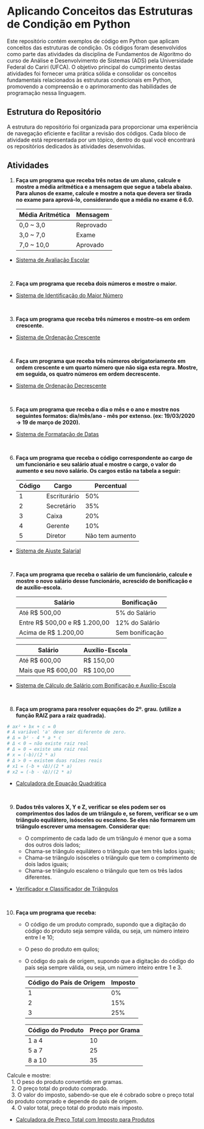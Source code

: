 # Aplicando Conceitos das Estruturas de Condição em Python

Este repositório contém exemplos de código em Python que aplicam conceitos das estruturas de condição. Os códigos foram desenvolvidos como parte das atividades da disciplina de Fundamentos de Algoritmo do curso de Análise e Desenvolvimento de Sistemas (ADS) pela Universidade Federal do Cariri (UFCA). O objetivo principal do cumprimento destas atividades foi fornecer uma prática sólida e consolidar os conceitos fundamentais relacionados às estruturas condicionais em Python, promovendo a compreensão e o aprimoramento das habilidades de programação nessa linguagem.

## Estrutura do Repositório

A estrutura do repositório foi organizada para proporcionar uma experiência de navegação eficiente e facilitar a revisão dos códigos. Cada bloco de atividade está representada por um tópico, dentro do qual você encontrará os repositórios dedicados às atividades desenvolvidas.

## Atividades

1. **Faça um programa que receba três notas de um aluno, calcule e mostre a média aritmética e a mensagem que segue a tabela abaixo. Para alunos de exame, calcule e mostre a nota que devera ser tirada no exame para aprová-lo, considerando que a média no exame é 6.0.**<br>

      | Média Aritmética | Mensagem |
      |----------|----------|
      | 0,0 ~ 3,0 | Reprovado  |
      | 3,0 ~ 7,0 | Exame |
      | 7,0 ~ 10,0 | Aprovado  |

- [Sistema de Avaliação Escolar](https://github.com/devitruvius/algoritmo_sistema_avaliacao_escolar/blob/main/algoritmo_sistema_avaliacao_escolar.py)
<br>

2. **Faça um programa que receba dois números e mostre o maior.**
 
- [Sistema de Identificação do Maior Número](https://github.com/devitruvius/algoritmo_mostra_maior/blob/main/algoritmo_mostra_maior.py)
<br> 

3. **Faça um programa que receba três números e mostre-os em ordem crescente.**

- [Sistema de Ordenação Crescente](https://github.com/devitruvius/algoritmo_mostra_crescente/blob/main/algoritmo_mostra_crescente.py)
<br>
 
4. **Faça um programa que receba três números obrigatoriamente em ordem crescente e um quarto número que não siga esta regra. Mostre, em seguida, os quatro números em ordem decrescente.**

- [Sistema de Ordenação Decrescente](https://github.com/devitruvius/algoritmo_mostra_decrescente/blob/main/algoritmo_mostra_decrescente.py)
<br>

5. **Faça um programa que receba o dia o mês e o ano e mostre nos seguintes formatos: dia/mês/ano - mês por extenso. (ex: 19/03/2020 -> 19 de março de 2020).**

- [Sistema de Formatação de Datas](https://github.com/devitruvius/algoritmo_formatador_datas/blob/main/algoritmo_formatador_datas.py)
<br>

6. **Faça um programa que receba o código correspondente ao cargo de um funcionário e seu salário atual e mostre o cargo, o valor do aumento e seu novo salário. Os cargos estão na tabela a seguir:**<br>

      | Código | Cargo | Percentual |
      |----------|----------|----------|
      | 1 | Escriturário  | 50%  |
      | 2 | Secretário | 35%  |
      | 3 | Caixa  | 20%  |
      | 4 | Gerente  | 10%  |
      | 5 | Diretor  | Não tem aumento  |

- [Sistema de Ajuste Salarial](https://github.com/devitruvius/algoritmo_calculadora_aumento_salarial/blob/main/algoritmo_calculadora_aumento_salarial.py)
<br>

7. **Faça um programa que receba o salário de um funcionário, calcule e mostre o novo salário desse funcionário, acrescido de bonificação e de auxílio-escola.**<br>

      | Salário | Bonificação |         
      |----------|----------|
      | Até R$ 500,00 | 5% do Salário  |
      | Entre R$ 500,00 e R$ 1.200,00 | 12% do Salário |
      | Acima de R$ 1.200,00 | Sem bonificação  |

   
      | Salário | Auxílio-Escola |         
      |----------|----------|
      | Até R$ 600,00 | R$ 150,00  |
      | Mais que R$ 600,00 | R$ 100,00 |
   
- [Sistema de Cálculo de Salário com Bonificação e Auxílio-Escola](https://github.com/devitruvius/algoritmo_calculadora_salario_bonificacao_auxilio-escola/blob/main/algoritmo_calculadora_salario_bonificacao_auxilio-escola.py)
<br>

8. **Faça um programa para resolver equações do 2º. grau. (utilize a função RAIZ para a raiz quadrada).**

```python
# ax² + bx + c = 0
# A variável 'a' deve ser diferente de zero.
# Δ = b² - 4 * a * c
# Δ < 0 → não existe raiz real
# Δ = 0 → existe uma raiz real
# x = (-b)/(2 * a)
# Δ > 0 → existem duas raízes reais
# x1 = (-b + √Δ)/(2 * a)
# x2 = (-b - √Δ)/(2 * a)
```
    
- [Calculadora de Equação Quadrática](https://github.com/devitruvius/algoritmo_calculadora_equacao_quadratica/blob/main/algoritmo_calculadora_equacao_quadratica.py)
<br>

9. **Dados três valores X, Y e Z, verificar se eles podem ser os comprimentos dos lados de um triângulo e, se forem, verificar se o um triângulo equilátero, isósceles ou escaleno. Se eles não formarem um triângulo escrever uma mensagem. Considerar que:**

    - O comprimento de cada lado de um triângulo é menor que a soma dos outros dois lados;
    - Chama-se triângulo equilátero o triângulo que tem três lados iguais;
    - Chama-se triângulo isósceles o triângulo que tem o comprimento de dois lados iguais;
    - Chama-se triângulo escaleno o triângulo que tem os três lados diferentes. 

- [Verificador e Classificador de Triângulos](https://github.com/devitruvius/algoritmo_verificador_classificador_triangulos/blob/main/algoritmo_verificador_classificador_triangulos.py)
<br>

10. **Faça um programa que receba:**
    - O código de um produto comprado, supondo que a digitação do código do produto seja sempre válida, ou seja, um número inteiro entre l e 10;
    - O peso do produto em quilos;
    - O  código do país de origem, supondo que a digitação do código do país seja sempre válida, ou seja, um número inteiro entre 1 e 3.

      | Código do País de Origem | Imposto |         
      |----------|----------|
      | 1 | 0%  |
      | 2 | 15% |
      | 3 | 25% |

      | Código do Produto | Preço por Grama |         
      |----------|----------|
      | 1 a 4 | 10  |
      | 5 a 7 | 25 |
      | 8 a 10 | 35 |

Calcule e mostre:<br>
&nbsp;&nbsp;&nbsp;1. O peso do produto convertido em gramas.<br>
&nbsp;&nbsp;&nbsp;2. O preço total do produto comprado.<br>
&nbsp;&nbsp;&nbsp;3. O valor do imposto, sabendo-se que ele é cobrado sobre o preço total do produto comprado e depende do país de origem.<br>
&nbsp;&nbsp;&nbsp;4. O valor total, preço total do produto mais imposto.<br>
    
- [Calculadora de Preço Total com Imposto para Produtos](https://github.com/devitruvius/algoritmo_calculadora_preco_produto_com_imposto/blob/main/algoritmo_calculadora_preco_produto_com_imposto.py)
